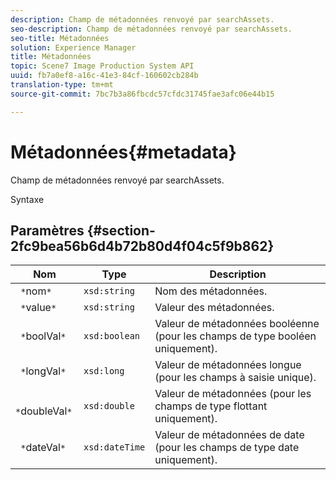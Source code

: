 ```yaml
---
description: Champ de métadonnées renvoyé par searchAssets.
seo-description: Champ de métadonnées renvoyé par searchAssets.
seo-title: Métadonnées
solution: Experience Manager
title: Métadonnées
topic: Scene7 Image Production System API
uuid: fb7a0ef8-a16c-41e3-84cf-160602cb284b
translation-type: tm+mt
source-git-commit: 7bc7b3a86fbcdc57cfdc31745fae3afc06e44b15

---
```



# Métadonnées{#metadata}

Champ de métadonnées renvoyé par searchAssets.

Syntaxe

## Paramètres {#section-2fc9bea56b6d4b72b80d4f04c5f9b862}

| Nom | Type | Description |
|---|---|---|
| ` *`nom`*` | `xsd:string` | Nom des métadonnées. |
| ` *`value`*` | `xsd:string` | Valeur des métadonnées. |
| ` *`boolVal`*` | `xsd:boolean` | Valeur de métadonnées booléenne (pour les champs de type booléen uniquement). |
| ` *`longVal`*` | `xsd:long` | Valeur de métadonnées longue (pour les champs à saisie unique). |
| ` *`doubleVal`*` | `xsd:double` | Valeur de métadonnées  (pour les champs de type flottant uniquement). |
| ` *`dateVal`*` | `xsd:dateTime` | Valeur de métadonnées de date (pour les champs de type date uniquement). |

